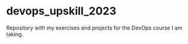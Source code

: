 # devops_upskill_2023
Repository with my exercises and projects for the DevOps course I am taking. 
            